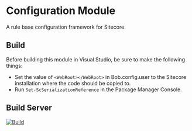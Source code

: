 # Configuration Module #

A rule base configuration framework for Sitecore.

## Build
Before building this module in Visual Studio, be sure to make the following things:
* Set the value of `<WebRoot></WebRoot>` in Bob.config.user to the Sitecore installation where the code should be copied to.
* Run `Set-ScSerializationReference` in the Package Manager Console.

## Build Server ##

[![Build](https://teamcity.unic.com/httpAuth/app/rest/builds/buildType:Sitecore_Frameworks_SitecoreModules_Configuration_Build/statusIcon)](https://teamcity.unic.com/viewType.html?buildTypeId=Sitecore_Frameworks_SitecoreModules_Configuration_Build)

